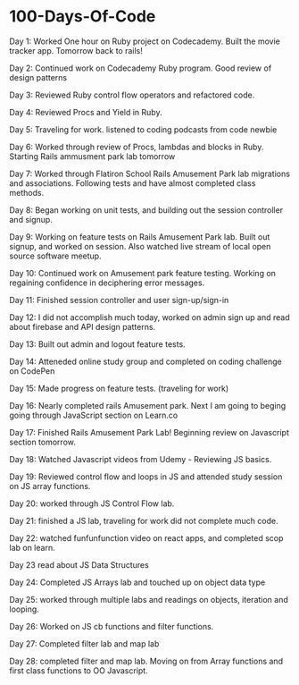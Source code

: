 # 100-Days-Of-Code
Day 1: Worked One hour on Ruby project on Codecademy. Built the movie tracker app. Tomorrow back to rails! 

Day 2: Continued work on Codecademy Ruby program. Good review of design patterns

Day 3: Reviewed Ruby control flow operators and refactored code.

Day 4: Reviewed Procs and Yield in Ruby. 

Day 5: Traveling for work. listened to coding podcasts from code newbie

Day 6: Worked through review of Procs, lambdas and blocks in Ruby. Starting Rails ammusment park lab tomorrow

Day 7: Worked through Flatiron School Rails Amusement Park lab migrations and associations. Following tests and have almost completed class methods. 

Day 8: Began working on unit tests, and building out the session controller and signup.

Day 9: Working on feature tests on Rails Amusement Park lab. Built out signup, and worked on session. Also watched live stream of local open source software meetup. 

Day 10: Continued work on Amusement park feature testing. Working on regaining confidence in deciphering error messages. 

Day 11: Finished session controller and user sign-up/sign-in

Day 12: I did not accomplish much today, worked on admin sign up and read about firebase and API design patterns. 

Day 13: Built out admin and logout feature tests.

Day 14: Atteneded online study group and completed on coding challenge on CodePen

Day 15: Made progress on feature tests. (traveling for work)

Day 16: Nearly completed rails Amusement park. Next I am going to beging going through JavaScript section on Learn.co

Day 17: Finished Rails Amusement Park Lab! Beginning review on Javascript section tomorrow. 

Day 18: Watched Javascript videos from Udemy - Reviewing JS basics. 

Day 19: Reviewed control flow and loops in JS and attended study session on JS array functions.

Day 20: worked through JS Control Flow lab. 

Day 21: finished a JS lab, traveling for work did not complete much code. 

Day 22: watched funfunfunction video on react apps, and completed scop lab on learn.

Day 23 read about JS Data Structures

Day 24: Completed JS Arrays lab and touched up on object data type

Day 25: worked through multiple labs and readings on objects, iteration and looping.

Day 26: Worked on JS cb functions and filter functions. 

Day 27: Completed filter lab and map lab

Day 28: completed filter and map lab. Moving on from Array functions and first class functions to OO Javascript. 
